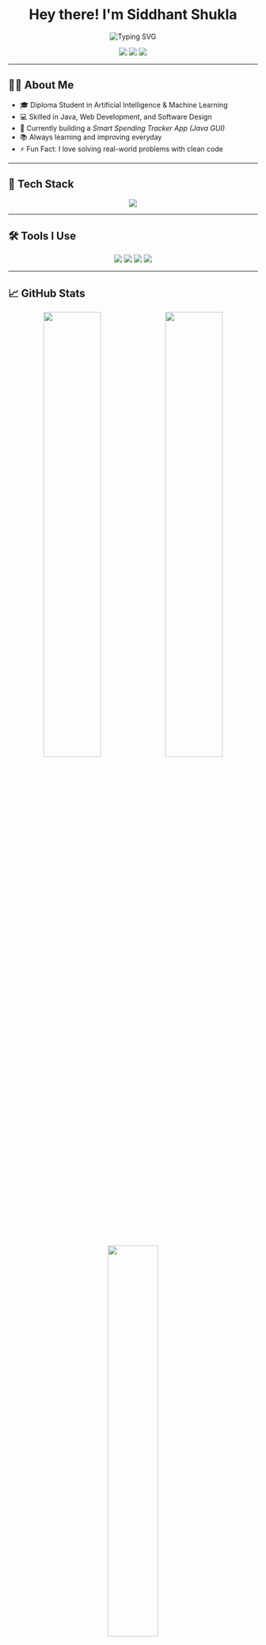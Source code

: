<h1 align="center">Hey there! I'm Siddhant Shukla</h1>

<p align="center">
  <img src="https://readme-typing-svg.demolab.com?font=Fira+Code&weight=600&size=24&pause=1000&color=58A6FF&center=true&vCenter=true&width=435&lines=Java+%7C+Full+Stack+Web+Developer;Tech+Lover+%7C+Creative+Coder;Always+learning+something+new!" alt="Typing SVG" />
</p>

<p align="center">
  <a href="mailto:siddhantxyz@gmail.com"><img src="https://img.shields.io/badge/Email-Gmail-D14836?style=for-the-badge&logo=gmail&logoColor=white"/></a>
  <a href="https://linkedin.com/in/siddhant-shukla-xxxxxx"><img src="https://img.shields.io/badge/LinkedIn-blue?style=for-the-badge&logo=linkedin&logoColor=white" /></a>
  <img src="https://img.shields.io/badge/Location-India-orange?style=for-the-badge&logo=google-maps&logoColor=white"/>
</p>

---

## 🙋‍♂️ About Me

- 🎓 Diploma Student in Artificial Intelligence & Machine Learning  
- 💻 Skilled in Java, Web Development, and Software Design  
- 🚀 Currently building a *Smart Spending Tracker App (Java GUI)*  
- 📚 Always learning and improving everyday  
- ⚡ Fun Fact: I love solving real-world problems with clean code

---

## 🚀 Tech Stack

<p align="center">
  <img src="https://skillicons.dev/icons?i=java,html,css,js,nodejs,flutter,dart,python,php,mysql,linux,bash,git,github,vscode" />
</p>

---

## 🛠️ Tools I Use

<p align="center">
  <img src="https://img.shields.io/badge/VSCode-007ACC?style=for-the-badge&logo=visual-studio-code&logoColor=white"/>
  <img src="https://img.shields.io/badge/Figma-F24E1E?style=for-the-badge&logo=figma&logoColor=white"/>
  <img src="https://img.shields.io/badge/Git-F05032?style=for-the-badge&logo=git&logoColor=white"/>
  <img src="https://img.shields.io/badge/Xampp-FB7A24?style=for-the-badge&logo=xampp&logoColor=white"/>
</p>

---

## 📈 GitHub Stats

<p align="center">
  <img src="https://github-readme-stats.vercel.app/api?username=lord-hydra&show_icons=true&theme=react&rank_icon=github" width="48%" />
  <img src="https://github-readme-streak-stats.herokuapp.com/?user=lord-hydra&theme=react" width="48%" />
</p>

<p align="center">
  <img src="https://github-readme-stats.vercel.app/api/top-langs/?username=lord-hydra&layout=compact&theme=react" width="45%" />
</p>

---

## ✨ Quote of the Day

<p align="center">
  <img src="https://quotes-github-readme.vercel.app/api?type=horizontal&theme=tokyonight" />
</p>

---

## 🔗 Let's Connect

<p align="center">
  <a href="mailto:siddhantxyz@gmail.com"><img src="https://img.icons8.com/fluent/48/000000/gmail.png"/></a>
  <a href="https://linkedin.com/in/siddhant-shukla-xxxxxx"><img src="https://img.icons8.com/color/48/000000/linkedin.png"/></a>
  <a href="https://github.com/lord-hydra"><img src="https://img.icons8.com/ios-glyphs/48/000000/github.png"/></a>
</p>
